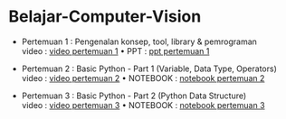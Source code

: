 # Belajar-Computer-Vision
 
 
- Pertemuan 1 : Pengenalan konsep, tool, library & pemrograman \
video : [video pertemuan 1](https://www.youtube.com/watch?v=-PHjHe1OYQk) • PPT : [ppt pertemuan 1](01.%20Pengenalan%20konsep,%20tool,%20library%20&%20pemrograman/01.%20Pengenalan%20konsep,%20tool,%20library%20&%20pemrograman.pptx)

- Pertemuan 2 : Basic Python - Part 1 (Variable, Data Type, Operators)\
video : [video pertemuan 2](https://www.youtube.com/watch?v=QvDrelzr9oo) • NOTEBOOK : [notebook pertemuan 2](02.%20Basic%20Python%20-%20Part%201/Basic%20Python%20-%20Part%201.ipynb)

- Pertemuan 3 : Basic Python - Part 2 (Python Data Structure)\
video : [video pertemuan 3](https://www.youtube.com/watch?v=1YJBOgZeEXw) • NOTEBOOK : [notebook pertemuan 3](03.%20Basic%20Python%20-%20Part%202/03%20Basic%20Python%20-%20Part%202.ipynb)
